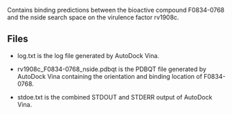 Contains binding predictions between the bioactive compound F0834-0768 and the nside search space on the virulence factor rv1908c.

## Files

- log.txt is the log file generated by AutoDock Vina.

- rv1908c_F0834-0768_nside.pdbqt is the PDBQT file generated by AutoDock Vina containing the orientation and binding location of F0834-0768.

- stdoe.txt is the combined STDOUT and STDERR output of AutoDock Vina.


